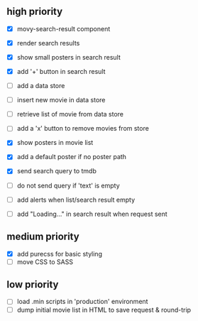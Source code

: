 ## high priority

- [x] movy-search-result component
 - [x] render search results

- [x] show small posters in search result
- [x] add '+' button in search result

- [ ] add a data store
- [ ] insert new movie in data store
- [ ] retrieve list of movie from data store

- [ ] add a 'x' button to remove movies from store
- [x] show posters in movie list

- [x] add a default poster if no poster path

- [x] send search query to tmdb
- [ ] do not send query if 'text' is empty
- [ ] add alerts when list/search result empty
- [ ] add "Loading..." in search result when request sent

## medium priority

* [x] add purecss for basic styling
* [ ] move CSS to SASS

## low priority

* [ ] load .min scripts in 'production' environment
* [ ] dump initial movie list in HTML to save request & round-trip
